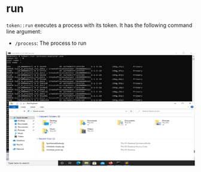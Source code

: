 # run

`token::run` executes a process with its token. It has the following command line argument:

* `/process`: The process to run

![Open Windows explorer with its token](../../../.gitbook/assets/1.png)
